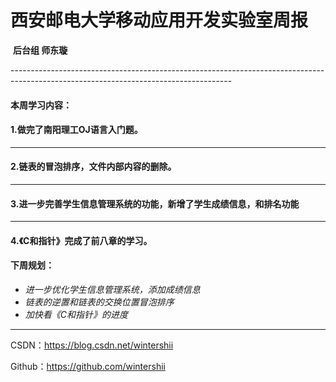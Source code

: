 # 西安邮电大学移动应用开发实验室周报

​                                                                     **后台组    师东璇**

​     -------------------------------------------------------------------------------------------------------------------------------------

#### 本周学习内容：

#### 1.做完了南阳理工OJ语言入门题。

------

#### 2.链表的冒泡排序，文件内部内容的删除。

------

#### 3.进一步完善学生信息管理系统的功能，新增了学生成绩信息，和排名功能

------

#### 4.《C和指针》完成了前八章的学习。

#### 下周规划：

- *进一步优化学生信息管理系统，添加成绩信息*
- *链表的逆置和链表的交换位置冒泡排序*
- *加快看《C和指针》的进度*

------

CSDN：https://blog.csdn.net/wintershii

Github：https://github.com/wintershii